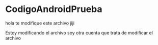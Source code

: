 # CodigoAndroidPrueba

hola te modifique este archivo jiji

Estoy modificando el archivo
soy otra cuenta que trata de modificar el archivo
